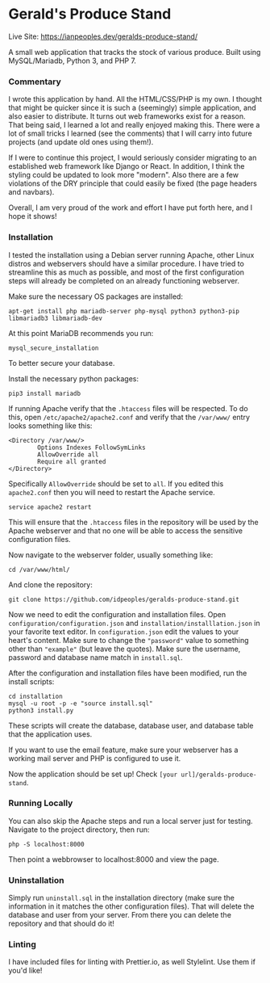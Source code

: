 # Gerald's Produce Stand
Live Site: https://ianpeoples.dev/geralds-produce-stand/

A small web application that tracks the stock of various produce. Built using MySQL/Mariadb, Python 3, and PHP 7.

### Commentary

I wrote this application by hand. All the HTML/CSS/PHP is my own. I thought that might be quicker since it is such a (seemingly) simple application, and also easier to distribute. It turns out web frameworks exist for a reason. That being said, I learned a lot and really enjoyed making this. There were a lot of small tricks I learned (see the comments) that I will carry into future projects (and update old ones using them!).  

If I were to continue this project, I would seriously consider migrating to an established web framework like Django or React. In addition, I think the styling could be updated to look more "modern". Also there are a few violations of the DRY principle that could easily be fixed (the page headers and navbars).  

Overall, I am very proud of the work and effort I have put forth here, and I hope it shows!

### Installation

I tested the installation using a Debian server running Apache, other Linux distros and webservers should have a similar procedure. I have tried to streamline this as much as possible, and most of the first configuration steps will already be completed on an already functioning webserver.

Make sure the necessary OS packages are installed:
```
apt-get install php mariadb-server php-mysql python3 python3-pip libmariadb3 libmariadb-dev
```
At this point MariaDB recommends you run:
```
mysql_secure_installation
```
To better secure your database.

Install the necessary python packages:
```
pip3 install mariadb
```

If running Apache verify that the `.htaccess` files will be respected. To do this, open `/etc/apache2/apache2.conf` and verify that the `/var/www/` entry looks something like this:
```
<Directory /var/www/>
        Options Indexes FollowSymLinks
        AllowOverride all
        Require all granted
</Directory>
```
Specifically `AllowOverride` should be set to `all`. If you edited this `apache2.conf` then you will need to restart the Apache service.
```
service apache2 restart
```
This will ensure that the `.htaccess` files in the repository will be used by the Apache webserver and that no one will be able to access the sensitive configuration files.

Now navigate to the webserver folder, usually something like:
```
cd /var/www/html/
```
And clone the repository:
```
git clone https://github.com/idpeoples/geralds-produce-stand.git
```

Now we need to edit the configuration and installation files. Open `configuration/configuration.json` and `installation/installlation.json` in your favorite text editor. In `configuration.json` edit the values to your heart's content. Make sure to change the `"password"` value to something other than `"example"` (but leave the quotes). Make sure the username, password and database name match in `install.sql`.

After the configuration and installation files have been modified, run the install scripts:
```
cd installation
mysql -u root -p -e "source install.sql"
python3 install.py
```
These scripts will create the database, database user, and database table that the application uses.

If you want to use the email feature, make sure your webserver has a working mail server and PHP is configured to use it.

Now the application should be set up! Check `[your url]/geralds-produce-stand`.

### Running Locally

You can also skip the Apache steps and run a local server just for testing. Navigate to the project directory, then run:
```
php -S localhost:8000
```
Then point a webbrowser to localhost:8000 and view the page.

### Uninstallation

Simply run `uninstall.sql` in the installation directory (make sure the information in it matches the other configuration files). That will delete the database and user from your server. From there you can delete the repository and that should do it!

### Linting

I have included files for linting with Prettier.io, as well Stylelint. Use them if you'd like!
